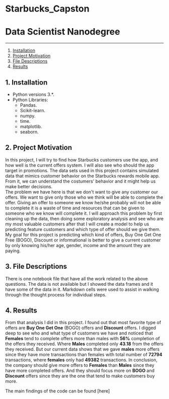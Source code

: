 # Starbucks_Capston
# Data Scientist Nanodegree


--------
1. [Installation](#installation)
2. [Project Motivation](#motivation)
3. [File Descriptions](#files)
4. [Results](#results)

## 1. Installation <a name="installation"></a>

- Python versions 3.*.
- Python Libraries:
    - Pandas.
    - Scikit-learn.
    - numpy.
    - time.
    - matplotlib.
    - seaborn.

## 2. Project Motivation <a name="motivation"></a>
In this project, I will try to find how Starbucks customers use the app, and how well is the current offers system. I will also see who should the app target in promotions. The data sets used in this project contains simulated data that mimics customer behavior on the Starbucks rewards mobile app. From it, we can understand the costumers' behavior and it might help us make better decisions.  
The problem we have here is that we don't want to give any customer our offers. We want to give only those who we think will be able to complete the offer. Giving an offer to someone we know he/she probably will not be able to complete it is a waste of time and resources that can be given to someone who we know will complete it. I will approach this problem by first cleaning up the data, then doing some exploratory analysis and see who are my most valuable customers after that I will create a model to help us predicting feature customers and which type of offer should we give them.  
My goal for this project is predicting which kind of offers, Buy One Get One Free (BOGO), Discount or informational is better to give a current customer by only knowing his/her age, gender, income and the amount they are paying.  

## 3. File Descriptions <a name="files"></a>  
There is one notebook file that have all the work related to the above questions. The data is not available but I showed the data frames and it have some of the data in it. Markdown cells were used to assist in walking through the thought process for individual steps.


## 4. Results <a name="results"></a>  
From that analysis I did in this project. I found out that most favorite type of offers are **Buy One Get One** (BOGO) offers and **Discount** offers. I digged deep to see who and what type of customers we have and noticed that **Females** tend to complete offers more than males with **56%** completion of the offers they received. Where **Males** completed only **43.18** from the offers they received. But our current data shows that we gave **males** more offers since they have more transactions than females with total number of **72794** transactions, where **females** only had **49382** transactions. In conclusion, the company should give more offers to **Females** than **Males** since they have more completed offers. And they should focus more on **BOGO** and **Discount** offers since they are the one that tend to make customers buy more.  
  
The main findings of the code can be found [here]

